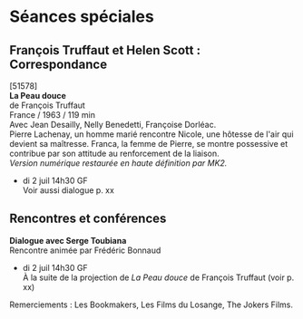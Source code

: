 # Séances spéciales

## François Truffaut et Helen Scott : Correspondance

[51578]  
**La Peau douce**  
de François Truffaut  
France / 1963 / 119 min  
Avec Jean Desailly, Nelly Benedetti, Françoise Dorléac.  
Pierre Lachenay, un homme marié rencontre Nicole, une hôtesse de l'air qui devient sa maîtresse. Franca, la femme de Pierre, se montre possessive et contribue par son attitude au renforcement de la liaison.  
_Version numérique restaurée en haute définition par MK2._

- di 2 juil 14h30 GF  
Voir aussi dialogue p. xx

## Rencontres et conférences

**Dialogue avec Serge Toubiana**  
Rencontre animée par Frédéric Bonnaud

- di 2 juil 14h30 GF  
À la suite de la projection de _La Peau douce_ de François Truffaut (voir p. xx)

Remerciements : Les Bookmakers, Les Films du Losange, The Jokers Films.